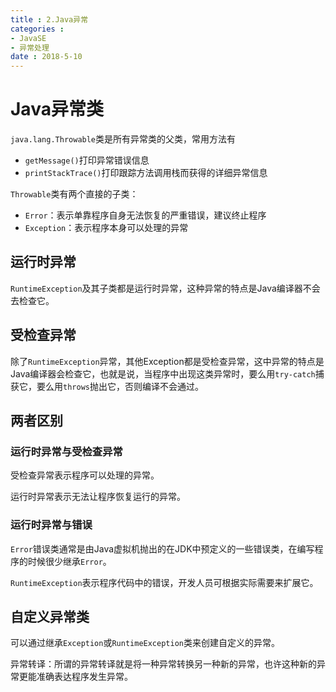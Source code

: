 ```yaml
---
title : 2.Java异常
categories : 
- JavaSE
- 异常处理
date : 2018-5-10
---
```


# Java异常类

`java.lang.Throwable`类是所有异常类的父类，常用方法有

- `getMessage()`打印异常错误信息
- `printStackTrace()`打印跟踪方法调用栈而获得的详细异常信息

`Throwable`类有两个直接的子类：

- `Error`：表示单靠程序自身无法恢复的严重错误，建议终止程序
- `Exception`：表示程序本身可以处理的异常

## 运行时异常

`RuntimeException`及其子类都是运行时异常，这种异常的特点是Java编译器不会去检查它。

## 受检查异常

除了`RuntimeException`异常，其他Exception都是受检查异常，这中异常的特点是Java编译器会检查它，也就是说，当程序中出现这类异常时，要么用`try-catch`捕获它，要么用`throws`抛出它，否则编译不会通过。

## 两者区别

### 运行时异常与受检查异常

受检查异常表示程序可以处理的异常。

运行时异常表示无法让程序恢复运行的异常。

### 运行时异常与错误

`Error`错误类通常是由Java虚拟机抛出的在JDK中预定义的一些错误类，在编写程序的时候很少继承`Error`。

`RuntimeException`表示程序代码中的错误，开发人员可根据实际需要来扩展它。

## 自定义异常类

可以通过继承`Exception`或`RuntimeException`类来创建自定义的异常。

异常转译：所谓的异常转译就是将一种异常转换另一种新的异常，也许这种新的异常更能准确表达程序发生异常。

